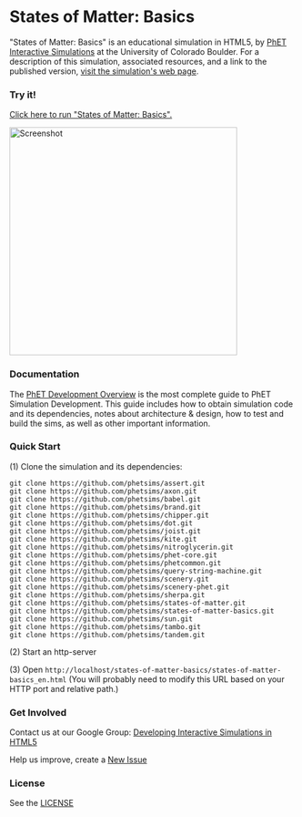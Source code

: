 States of Matter: Basics
=============
"States of Matter: Basics" is an educational simulation in HTML5, by <a href="https://phet.colorado.edu/" target="_blank">PhET Interactive Simulations</a>
at the University of Colorado Boulder.
For a description of this simulation, associated resources, and a link to the published version,
<a href="https://phet.colorado.edu/en/simulation/states-of-matter-basics" target="_blank">visit the simulation's web page</a>.

### Try it!

<a href="https://phet.colorado.edu/sims/html/states-of-matter-basics/latest/states-of-matter-basics_en.html" target="_blank">Click here to run "States of Matter: Basics".</a>

<a href="https://phet.colorado.edu/sims/html/states-of-matter-basics/latest/states-of-matter-basics_en.html" target="_blank">
<img src="https://raw.githubusercontent.com/phetsims/states-of-matter-basics/master/assets/states-of-matter-basics-screenshot.png" alt="Screenshot" style="width: 400px;"/>
</a>

### Documentation
The <a href="http://bit.ly/phet-html5-development-overview" target="_blank">PhET Development Overview</a> is the most complete guide to PhET Simulation
Development. This guide includes how to obtain simulation code and its dependencies, notes about architecture & design, how to test and build
the sims, as well as other important information.

### Quick Start
(1) Clone the simulation and its dependencies:
```
git clone https://github.com/phetsims/assert.git
git clone https://github.com/phetsims/axon.git
git clone https://github.com/phetsims/babel.git
git clone https://github.com/phetsims/brand.git
git clone https://github.com/phetsims/chipper.git
git clone https://github.com/phetsims/dot.git
git clone https://github.com/phetsims/joist.git
git clone https://github.com/phetsims/kite.git
git clone https://github.com/phetsims/nitroglycerin.git
git clone https://github.com/phetsims/phet-core.git
git clone https://github.com/phetsims/phetcommon.git
git clone https://github.com/phetsims/query-string-machine.git
git clone https://github.com/phetsims/scenery.git
git clone https://github.com/phetsims/scenery-phet.git
git clone https://github.com/phetsims/sherpa.git
git clone https://github.com/phetsims/states-of-matter.git
git clone https://github.com/phetsims/states-of-matter-basics.git
git clone https://github.com/phetsims/sun.git
git clone https://github.com/phetsims/tambo.git
git clone https://github.com/phetsims/tandem.git
```
(2) Start an http-server

(3) Open `http://localhost/states-of-matter-basics/states-of-matter-basics_en.html` (You will probably need to modify this URL based on your HTTP port and relative path.)

### Get Involved

Contact us at our Google Group: <a href="http://groups.google.com/forum/#!forum/developing-interactive-simulations-in-html5" target="_blank">Developing Interactive Simulations in HTML5</a>

Help us improve, create a <a href="http://github.com/phetsims/states-of-matter-basics/issues/new" target="_blank">New Issue</a>

### License
See the <a href="https://github.com/phetsims/states-of-matter-basics/blob/master/LICENSE" target="_blank">LICENSE</a>
